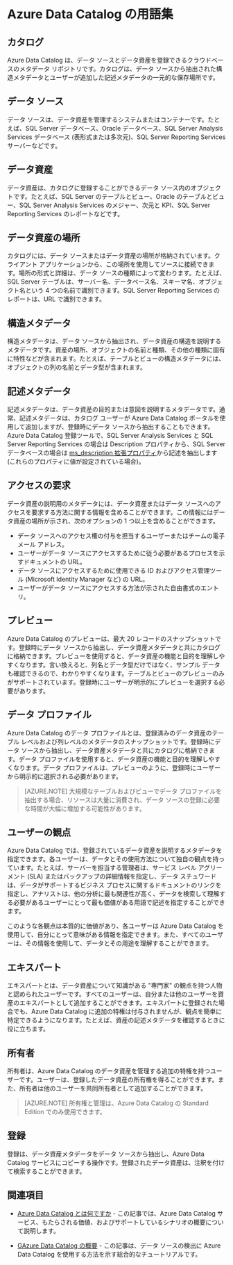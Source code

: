 <properties
   pageTitle="Azure Data Catalog の用語集"
   description="Azure Data Catalog のドキュメントで使用される概念と用語について説明します。"
   services="data-catalog"
   documentationCenter=""
   authors="steelanddata"
   manager="NA"
   editor=""
   tags=""/>
<tags
   ms.service="data-catalog"
   ms.devlang="NA"
   ms.topic="article"
   ms.tgt_pltfrm="NA"
   ms.workload="data-catalog"
   ms.date="03/30/2016"
   ms.author="maroche"/>

# Azure Data Catalog の用語集

## カタログ

Azure Data Catalog は、データ ソースとデータ資産を登録できるクラウドベースのメタデータ リポジトリです。カタログは、データ ソースから抽出された構造メタデータとユーザーが追加した記述メタデータの一元的な保存場所です。

## データ ソース

データ ソースは、データ資産を管理するシステムまたはコンテナーです。たとえば、SQL Server データベース、Oracle データベース、SQL Server Analysis Services データベース (表形式または多次元)、SQL Server Reporting Services サーバーなどです。

## データ資産

データ資産は、カタログに登録することができるデータ ソース内のオブジェクトです。たとえば、SQL Server のテーブルとビュー、Oracle のテーブルとビュー、SQL Server Analysis Services のメジャー、次元と KPI、SQL Server Reporting Services のレポートなどです。

## データ資産の場所

カタログには、データ ソースまたはデータ資産の場所が格納されています。クライアント アプリケーションから、この場所を使用してソースに接続できます。場所の形式と詳細は、データ ソースの種類によって変わります。たとえば、SQL Server テーブルは、サーバー名、データベース名、スキーマ名、オブジェクト名という 4 つの名前で識別できます。SQL Server Reporting Services のレポートは、URL で識別できます。

## 構造メタデータ

構造メタデータは、データ ソースから抽出され、データ資産の構造を説明するメタデータです。資産の場所、オブジェクトの名前と種類、その他の種類に固有に特性などが含まれます。たとえば、テーブルとビューの構造メタデータには、オブジェクトの列の名前とデータ型が含まれます。

## 記述メタデータ

記述メタデータは、データ資産の目的または意図を説明するメタデータです。通常、記述メタデータは、カタログ ユーザーが Azure Data Catalog ポータルを使用して追加しますが、登録時にデータ ソースから抽出することもできます。Azure Data Catalog 登録ツールで、SQL Server Analysis Services と SQL Server Reporting Services の場合は Description プロパティから、SQL Server データベースの場合は [ms\_description 拡張プロパティ](https://technet.microsoft.com/library/ms190243.aspx)から記述を抽出します (これらのプロパティに値が設定されている場合)。

## アクセスの要求

データ資産の説明用のメタデータには、データ資産またはデータ ソースへのアクセスを要求する方法に関する情報を含めることができます。この情報にはデータ資産の場所が示され、次のオプションの 1 つ以上を含めることができます。

- データ ソースへのアクセス権の付与を担当するユーザーまたはチームの電子メール アドレス。
- ユーザーがデータ ソースにアクセスするために従う必要があるプロセスを示すドキュメントの URL。
- データ ソースにアクセスするために使用できる ID およびアクセス管理ツール (Microsoft Identity Manager など) の URL。
- ユーザーがデータ ソースにアクセスする方法が示された自由書式のエントリ。

## プレビュー

Azure Data Catalog のプレビューは、最大 20 レコードのスナップショットです。登録時にデータ ソースから抽出し、データ資産メタデータと共にカタログに格納できます。プレビューを使用すると、データ資産の機能と目的を理解しやすくなります。言い換えると、列名とデータ型だけではなく、サンプル データも確認できるので、わかりやすくなります。テーブルとビューのプレビューのみがサポートされています。登録時にユーザーが明示的にプレビューを選択する必要があります。

## データ プロファイル

Azure Data Catalog のデータ プロファイルとは、登録済みのデータ資産のテーブル レベルおよび列レベルのメタデータのスナップショットです。登録時にデータ ソースから抽出し、データ資産メタデータと共にカタログに格納できます。データ プロファイルを使用すると、データ資産の機能と目的を理解しやすくなります。データ プロファイルは、プレビューのように、登録時にユーザーから明示的に選択される必要があります。

> [AZURE.NOTE] 大規模なテーブルおよびビューでデータ プロファイルを抽出する場合、リソースは大量に消費され、データ ソースの登録に必要な時間が大幅に増加する可能性があります。

## ユーザーの観点

Azure Data Catalog では、登録されているデータ資産を説明するメタデータを指定できます。各ユーザーは、データとその使用方法について独自の観点を持っています。たとえば、サーバーを担当する管理者は、サービス レベル アグリーメント (SLA) またはバックアップの詳細情報を指定し、データ スチュワードは、データがサポートするビジネス プロセスに関するドキュメントのリンクを指定し、アナリストは、他の分析に最も関連性が高く、データを検索して理解する必要があるユーザーにとって最も価値がある用語で記述を指定することができます。

このような各観点は本質的に価値があり、各ユーザーは Azure Data Catalog を使用して、自分にとって意味がある情報を指定できます。また、すべてのユーザーは、その情報を使用して、データとその用途を理解することができます。

## エキスパート

エキスパートとは、データ資産について知識がある "専門家" の観点を持つ人物と認められたユーザーです。すべてのユーザーは、自分または他のユーザーを資産のエキスパートとして追加することができます。エキスパートに登録された場合でも、Azure Data Catalog に追加の特権は付与されませんが、観点を簡単に特定できるようになります。たとえば、資産の記述メタデータを確認するときに役に立ちます。

## 所有者

所有者は、Azure Data Catalog のデータ資産を管理する追加の特権を持つユーザーです。ユーザーは、登録したデータ資産の所有権を得ることができます。また、所有者は他のユーザーを共同所有者として追加することができます。
> [AZURE.NOTE] 所有権と管理は、Azure Data Catalog の Standard Edition でのみ使用できます。

## 登録

登録は、データ資産メタデータをデータ ソースから抽出し、Azure Data Catalog サービスにコピーする操作です。登録されたデータ資産は、注釈を付けて検索することができます。

## 関連項目

- [Azure Data Catalog とは何ですか](data-catalog-what-is-data-catalog.md) - この記事では、Azure Data Catalog サービス、もたらされる価値、およびサポートしているシナリオの概要について説明します。

- [GAzure Data Catalog の概要](data-catalog-get-started.md) - この記事は、データ ソースの検出に Azure Data Catalog を使用する方法を示す総合的なチュートリアルです。

<!---HONumber=AcomDC_0330_2016-->